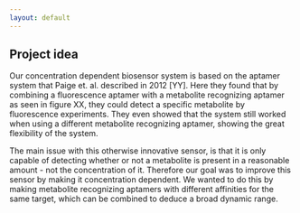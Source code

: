 ```yaml
---
layout: default
---
```

## Project idea

Our concentration dependent biosensor system is based on the aptamer system that Paige et. al. described in 2012 [YY]. Here they found that by combining a fluorescence aptamer with a metabolite recognizing aptamer as seen in figure XX, they could detect a specific metabolite by fluorescence experiments. They even showed that the system still worked when using a different metabolite recognizing aptamer, showing the great flexibility of the system.

The main issue with this otherwise innovative sensor, is that it is only capable of detecting whether or not a metabolite is present in a reasonable amount - not the concentration of it. Therefore our goal was to improve this sensor by making it concentration dependent. We wanted to do this by making metabolite recognizing aptamers with different affinities for the same target, which can be combined to deduce a broad dynamic range. 